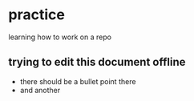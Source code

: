 # practice
learning how to work on a repo

## trying to edit this document offline 
* there should be a bullet point there
* and another
